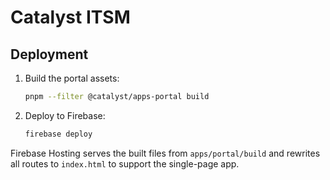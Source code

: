 # Catalyst ITSM

## Deployment

1. Build the portal assets:
   ```sh
   pnpm --filter @catalyst/apps-portal build
   ```
2. Deploy to Firebase:
   ```sh
   firebase deploy
   ```

Firebase Hosting serves the built files from `apps/portal/build` and rewrites all routes to `index.html` to support the single-page app.
